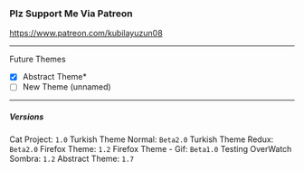 ### Plz Support Me Via Patreon
https://www.patreon.com/kubilayuzun08

---
Future Themes
- [x] Abstract Theme*
- [ ] New Theme (unnamed)
---

##### Versions
Cat Project: `1.0`
Turkish Theme Normal: `Beta2.0`
Turkish Theme Redux:  `Beta2.0`
Firefox Theme: `1.2`
Firefox Theme - Gif: `Beta1.0` Testing
OverWatch Sombra: `1.2`
Abstract Theme: `1.7`
